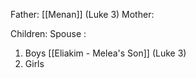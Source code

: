 Father: [[Menan]] (Luke 3)
Mother: 

Children:
Spouse : 
1) Boys
	[[Eliakim - Melea's Son]] (Luke 3)
2) Girls
	
